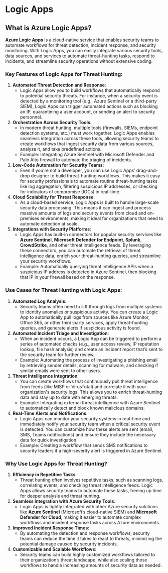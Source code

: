 # Logic Apps

## **What is Azure Logic Apps?**&#x20;

**Azure Logic Apps** is a cloud-native service that enables security teams to automate workflows for threat detection, incident response, and security monitoring. With Logic Apps, you can easily integrate various security tools, data sources, and services to automate threat-hunting tasks, respond to incidents, and streamline security operations without extensive coding.

### **Key Features of Logic Apps for Threat Hunting:**

1. **Automated Threat Detection and Response**:
   * Logic Apps allow you to build workflows that automatically respond to potential security threats. For instance, when a security event is detected by a monitoring tool (e.g., Azure Sentinel or a third-party SIEM), Logic Apps can trigger automated actions such as blocking an IP, quarantining a user account, or sending an alert to security personnel.
2. **Orchestration Across Security Tools**:
   * In modern threat hunting, multiple tools (firewalls, SIEMs, endpoint detection systems, etc.) must work together. Logic Apps enables seamless integration across these tools, allowing security teams to create workflows that ingest security data from various sources, analyze it, and take predefined actions.
   * Example: Integrating Azure Sentinel with Microsoft Defender and Palo Alto firewall to automate the triaging of incidents.
3. **Low-Code Automation for Security Teams**:
   * Even if you're not a developer, you can use Logic Apps’ drag-and-drop designer to build threat-hunting workflows. This makes it easy for security professionals to automate routine threat-hunting tasks like log aggregation, filtering suspicious IP addresses, or checking for indicators of compromise (IOCs) in real-time.
4. **Cloud Scalability for Threat Response**:
   * As a cloud-based service, Logic Apps is built to handle large-scale security data processing. This means it can ingest and process massive amounts of logs and security events from cloud and on-premises environments, making it ideal for organizations that need to automate detection at scale.
5. **Integrations with Security Platforms**:
   * Logic Apps has built-in connectors for popular security services like **Azure Sentinel**, **Microsoft Defender for Endpoint**, **Splunk**, **CrowdStrike**, and other threat intelligence feeds. By leveraging these connectors, you can automate the retrieval of threat intelligence data, enrich your threat-hunting queries, and streamline your security workflows.
   * Example: Automatically querying threat intelligence APIs when a suspicious IP address is detected in Azure Sentinel, then blocking that IP in your firewall based on the response.

### **Use Cases for Threat Hunting with Logic Apps:**

1. **Automated Log Analysis**:
   * Security teams often need to sift through logs from multiple systems to identify anomalies or suspicious activity. You can create a Logic App to automatically pull logs from sources like Azure Monitor, Office 365, or other third-party services, apply threat-hunting queries, and generate alerts if suspicious activity is found.
2. **Automated Incident Triage and Investigation**:
   * When an incident occurs, a Logic App can be triggered to perform a series of automated checks (e.g., user access review, IP reputation lookup, file hash analysis) and create an incident report that’s sent to the security team for further review.
   * Example: Automating the process of investigating a phishing email by retrieving sender details, scanning for malware, and checking if similar emails were sent to other users.
3. **Threat Intelligence Integration**:
   * You can create workflows that continuously pull threat intelligence from feeds (like MISP or VirusTotal) and correlate it with your organization's security logs. This allows you to enrich threat-hunting data and stay up to date with emerging threats.
   * Example: Integrating external threat intelligence with Azure Sentinel to automatically detect and block known malicious domains.
4. **Real-Time Alerts and Notifications**:
   * Logic Apps can monitor your security systems in real-time and immediately notify your security team when a critical security event is detected. You can customize how these alerts are sent (email, SMS, Teams notifications) and ensure they include the necessary data for quick investigation.
   * Example: Creating a workflow that sends SMS notifications to security leaders if a high-severity alert is triggered in Azure Sentinel.

### **Why Use Logic Apps for Threat Hunting?**

1. **Efficiency in Repetitive Tasks**:
   * Threat hunting often involves repetitive tasks, such as scanning logs, correlating events, and checking threat intelligence feeds. Logic Apps allows security teams to automate these tasks, freeing up time for deeper analysis and threat hunting.
2. **Seamless Integration with Azure Security Tools**:
   * Logic Apps is tightly integrated with other Azure security solutions like **Azure Sentinel** (Microsoft’s cloud-native SIEM) and **Microsoft Defender for Cloud**, making it easier to automate complex workflows and incident response tasks across Azure environments.
3. **Improved Incident Response Times**:
   * By automating the detection and response workflows, security teams can reduce the time it takes to react to threats, minimizing the potential damage caused by security incidents.
4. **Customizable and Scalable Workflows**:
   * Security teams can build highly customized workflows tailored to their organization’s threat landscape, while also scaling those workflows to handle increasing amounts of security data as needed.
